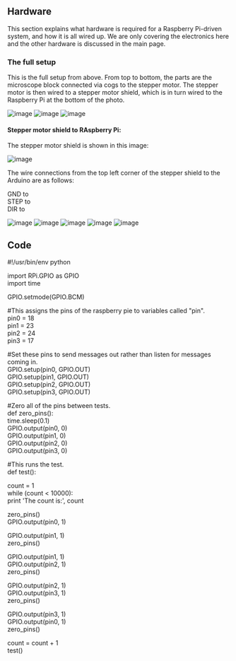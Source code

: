 

## Hardware

This section explains what hardware is required for a Raspberry Pi-driven system, and how it is all wired up. We are only covering the electronics here and the other hardware is discussed in the main page. 

### The full setup 

This is the full setup from above. From top to bottom, the parts are the microscope block connected via cogs to the stepper motor. The stepper motor is then wired to a stepper motor shield, which is in turn wired to the Raspberry Pi at the bottom of the photo. 


<img src="images/IMG_5876.JPG" alt="image"/>


<img src="images/_MG_5890.JPG" alt="image"/>
<img src="images/_MG_5891.JPG" alt="image"/>

#### Stepper motor shield to RAspberry Pi:

The stepper motor shield is shown in this image:

<img src="images/_MG_5892.JPG" alt="image"/>

The wire connections from the top left corner of the stepper shield to the Arduino are as follows:

GND to <br>
STEP to <br>
DIR to 

<img src="images/_MG_5894.JPG" alt="image"/>
<img src="images/_MG_5896.JPG" alt="image"/>
<img src="images/_MG_5898.JPG" alt="image"/>
<img src="images/_MG_5899.JPG" alt="image"/>
<img src="images/_MG_5900.JPG" alt="image"/>





## Code
<p>
#!/usr/bin/env python
</p><p>
import RPi.GPIO as GPIO<br>
import time
</p><p>
GPIO.setmode(GPIO.BCM)
</p><p>
#This assigns the pins of the raspberry pie to variables called "pin".<br>
pin0 = 18<br>
pin1 = 23<br>
pin2 = 24<br>
pin3 = 17
</p><p>
#Set these pins to send messages out rather than listen for messages coming in. <br>
GPIO.setup(pin0, GPIO.OUT)<br>
GPIO.setup(pin1, GPIO.OUT)<br>
GPIO.setup(pin2, GPIO.OUT)<br>
GPIO.setup(pin3, GPIO.OUT)
</p><p>
#Zero all of the pins between tests. <br>
def zero_pins():<br>
    time.sleep(0.1)<br>
    GPIO.output(pin0, 0)<br>
    GPIO.output(pin1, 0)<br>
    GPIO.output(pin2, 0)<br>
    GPIO.output(pin3, 0)
	</p><p>
#This runs the test.<br>
def test():
     </p><p>   
    count = 1<br>
    while (count < 10000):<br>
            print 'The count is:', count
</p><p>		
            zero_pins()<br>
            GPIO.output(pin0, 1) 
</p><p>
            GPIO.output(pin1, 1)<br>
            zero_pins()             
 </p><p>       
            GPIO.output(pin1, 1)   <br>      
            GPIO.output(pin2, 1)   <br>   
            zero_pins()
</p><p>               
            GPIO.output(pin2, 1)   <br>    
            GPIO.output(pin3, 1)    <br>  
            zero_pins()
</p><p>
            GPIO.output(pin3, 1)  <br>     
            GPIO.output(pin0, 1)   <br>   
            zero_pins()
</p><p>
count = count + 1<br>
test()
</p>
